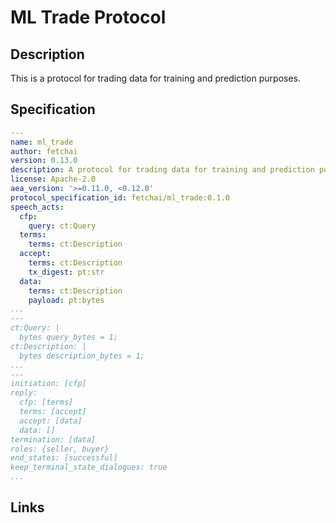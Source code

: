 # ML Trade Protocol

## Description

This is a protocol for trading data for training and prediction purposes.

## Specification

```yaml
---
name: ml_trade
author: fetchai
version: 0.13.0
description: A protocol for trading data for training and prediction purposes.
license: Apache-2.0
aea_version: '>=0.11.0, <0.12.0'
protocol_specification_id: fetchai/ml_trade:0.1.0
speech_acts:
  cfp:
    query: ct:Query
  terms:
    terms: ct:Description
  accept:
    terms: ct:Description
    tx_digest: pt:str
  data:
    terms: ct:Description
    payload: pt:bytes
...
---
ct:Query: |
  bytes query_bytes = 1;
ct:Description: |
  bytes description_bytes = 1;
...
---
initiation: [cfp]
reply:
  cfp: [terms]
  terms: [accept]
  accept: [data]
  data: []
termination: [data]
roles: {seller, buyer}
end_states: [successful]
keep_terminal_state_dialogues: true
...
```

## Links
